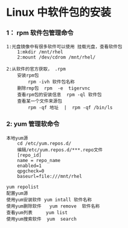 # Linux 中软件包的安装

### 1： rpm 软件包管理命令
	1:光盘镜像中有很多软件可以使用 挂载光盘，查看软件包
		1:mkdir /mnt/rhel
		2:mount /dev/cdrom /mnt/rhel/

	2:从软件的官方获取， .rpm
		安装rpm包
			rpm -ivh 软件包名称
		删除rmp包  rpm  -e  tigervnc
		查看rpm包的安装信息  rpm -ql 软件包
		查看某一个文件来源包  
			rpm -qf 地址  |  rpm -qf /bin/ls

### 2: yum 管理软命令

	本地yum源
		cd /etc/yum.repos.d/
		编辑/etc/yum.repos.d/***.repo文件
		[repo_id]
		name = repo_name
		enabled=1
		qpgcheck=0
		baseurl=file:///mnt/rhel

	yum repolist
	配置yum源   
	使用yum安装软件 yum intall 软件名称
	使用yum删除软件	yum remove  软件名称
	查看yum列表  	yum list 
	使用yum搜索软件  yum  search